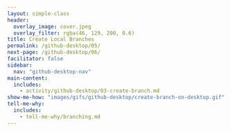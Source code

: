```yaml
---
layout: simple-class
header:
  overlay_image: cover.jpeg
  overlay_filter: rgba(46, 129, 200, 0.6)
title: Create Local Branches
permalink: /github-desktop/05/
next-page: /github-desktop/06/
facilitator: false
sidebar:
  nav: "github-desktop-nav"
main-content:
  includes:
    - activity/github-desktop/03-create-branch.md
show-me-how: "images/gifs/github-desktop/create-branch-on-desktop.gif"
tell-me-why:
  includes:
    - tell-me-why/branching.md
---
```

